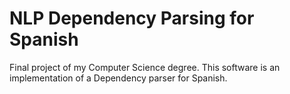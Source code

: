 # NLP Dependency Parsing for Spanish

Final project of my Computer Science degree. This software is an implementation of a Dependency parser for Spanish.
